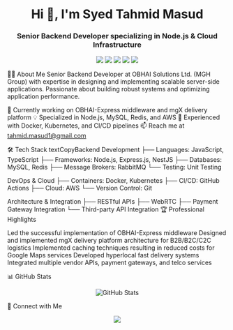 <!-- Header -->
<h1 align="center">Hi 👋, I'm Syed Tahmid Masud</h1>
<h3 align="center">Senior Backend Developer specializing in Node.js & Cloud Infrastructure</h3>
<!-- Banner -->
<p align="center">
  <img src="https://img.shields.io/badge/Node.js-339933?style=for-the-badge&logo=nodedotjs&logoColor=white"/>
  <img src="https://img.shields.io/badge/Express.js-000000?style=for-the-badge&logo=express&logoColor=white"/>
  <img src="https://img.shields.io/badge/TypeScript-007ACC?style=for-the-badge&logo=typescript&logoColor=white"/>
  <img src="https://img.shields.io/badge/NestJS-E0234E?style=for-the-badge&logo=nestjs&logoColor=white"/>
  <img src="https://img.shields.io/badge/MySQL-005C84?style=for-the-badge&logo=mysql&logoColor=white"/>
</p>
👨‍💻 About Me
Senior Backend Developer at OBHAI Solutions Ltd. (MGH Group) with expertise in designing and implementing scalable server-side applications. Passionate about building robust systems and optimizing application performance.

🔭 Currently working on OBHAI-Express middleware and mgX delivery platform
💡 Specialized in Node.js, MySQL, Redis, and AWS
🌱 Experienced with Docker, Kubernetes, and CI/CD pipelines
📫 Reach me at tahmid.masud1@gmail.com

🛠 Tech Stack
textCopyBackend Development
├── Languages: JavaScript, TypeScript
├── Frameworks: Node.js, Express.js, NestJS
├── Databases: MySQL, Redis
├── Message Brokers: RabbitMQ
└── Testing: Unit Testing

DevOps & Cloud
├── Containers: Docker, Kubernetes
├── CI/CD: GitHub Actions
├── Cloud: AWS
└── Version Control: Git

Architecture & Integration
├── RESTful APIs
├── WebRTC
├── Payment Gateway Integration
└── Third-party API Integration
🏆 Professional Highlights

Led the successful implementation of OBHAI-Express middleware
Designed and implemented mgX delivery platform architecture for B2B/B2C/C2C logistics
Implemented caching techniques resulting in reduced costs for Google Maps services
Developed hyperlocal fast delivery systems
Integrated multiple vendor APIs, payment gateways, and telco services

📊 GitHub Stats
<p align="center">
  <img src="https://github-readme-stats.vercel.app/api?username=YOUR_GITHUB_USERNAME&show_icons=true&theme=dark" alt="GitHub Stats" />
</p>
🤝 Connect with Me
<p align="center">
  <a href="https://linkedin.com/in/tahmid-masud">
    <img src="https://img.shields.io/badge/LinkedIn-0077B5?style=for-the-badge&logo=linkedin&logoColor=white" />
  </a>
</p>